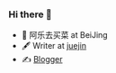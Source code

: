 ### Hi there 👋
- 🍻 阿乐去买菜 at BeiJing
- 🖋 Writer at [juejin](https://juejin.cn/user/1257497032146535/posts)
- ✍️ [Blogger](https://kinfuyang.github.io)







 
